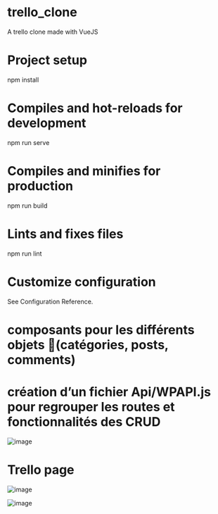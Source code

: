 # trello_clone
A trello clone made with VueJS 


# Project setup
npm install
# Compiles and hot-reloads for development
npm run serve
# Compiles and minifies for production
npm run build
# Lints and fixes files
npm run lint
 # Customize configuration
See Configuration Reference.

# composants pour les différents objets (catégories, posts, comments)
 
 # création d’un fichier Api/WPAPI.js pour regrouper les routes et fonctionnalités des CRUD
 
 ![image](https://user-images.githubusercontent.com/98088041/229519446-4b7914a7-d212-4142-ab2b-4a4b35ccea60.png)


# Trello page 

![image](https://user-images.githubusercontent.com/98088041/229519148-0f0a2385-16d0-459b-994e-1433d58f940b.png)


![image](https://user-images.githubusercontent.com/98088041/229519301-98b3b94f-2d81-4b44-98cb-96363008a86b.png)

